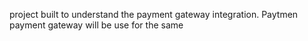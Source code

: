 project built to understand the payment gateway integration. Paytmen payment gateway will be use for the same
